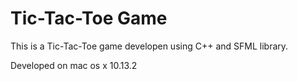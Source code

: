 # Tic-Tac-Toe Game

This is a Tic-Tac-Toe game developen 
using C++ and SFML library.

Developed on mac os x 10.13.2